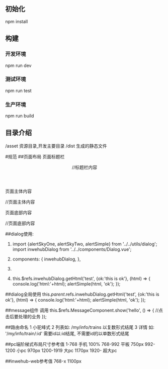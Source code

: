 ## 初始化
npm install

## 构建
### 开发环境
npm run dev

### 测试环境
npm run test

### 生产环境
npm run build


## 目录介绍
/asset  资源目录,开发主要目录
/dist   生成的静态文件


#规范
##页面布局
  页面标题栏
    <header class="mui-bar-nav">
        //标题栏内容
    </header>

  页面主体内容
    <div class="mui-content">
        //页面主体内容
    </div>

  页面底部内容
    <nav class="footer-bar">
        //页面底部内容
    </nav>


##dialog使用:
1. import {alertSkyOne, alertSkyTwo, alertSimple} from '../../utils/dialog';
     import inwehubDialog from '../../components/Dialog.vue';

2.  components: {
         inwehubDialog,
       },

3. <inwehubDialog ref="inwehubDialog"></inwehubDialog>


4. this.$refs.inwehubDialog.getHtml('test', {ok:'this is ok'}, (html) => {
             console.log('html:'+html);
             alertSimple(html, 'ok');
         });


##dialog全局使用
  this.$parent.$refs.inwehubDialog.getHtml('test', {ok:'this is ok'}, (html) => {
            console.log('html:'+html);
            alertSimple(html, 'ok');
        });



##message组件
    调用
      this.$refs.MessageComponent.show('hello', () => {
          //点击后要处理的业务
            });


##路由命名
   1 小驼峰式
   2 列表如: /my/info/trains 以复数形式结尾
   3 详情
        如: '/my/info/train/:id'  需要id以:id结尾, 不需要id的以单数形式结尾


##pc端阶梯式布局尺寸参考值
    1-768        手机    100%
    768-992      平板    750px
    992-1200     小pc    970px
    1200-1919    大pc    1170px
    1920-        超大pc



##inwehub-web参考值
    768-x  1100px


